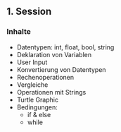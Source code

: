 ## 1. Session

### Inhalte

* Datentypen: int, float, bool, string
* Deklaration von Variablen
* User Input
* Konvertierung von Datentypen
* Rechenoperationen
* Vergleiche
* Operationen mit Strings
* Turtle Graphic
* Bedingungen:
  * if & else
  * while


